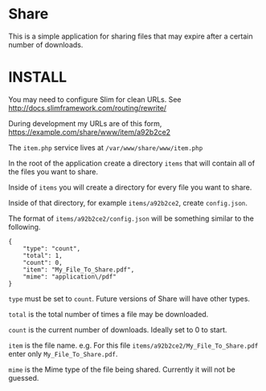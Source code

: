 Share
=====

This is a simple application for sharing files that may expire after a certain number of downloads.

INSTALL
=======

You may need to configure Slim for clean URLs. See http://docs.slimframework.com/routing/rewrite/

During development my URLs are of this form, https://example.com/share/www/item/a92b2ce2

The `item.php` service lives at `/var/www/share/www/item.php`

In the root of the application create a directory `items` that will contain all of the files you want to share.

Inside of `items` you will create a directory for every file you want to share.

Inside of that directory, for example `items/a92b2ce2`, create `config.json`.

The format of `items/a92b2ce2/config.json` will be something similar to the following.

    {
        "type": "count",
        "total": 1,
        "count": 0,
        "item": "My_File_To_Share.pdf",
        "mime": "application\/pdf"
    }

`type` must be set to `count`. Future versions of Share will have other types.

`total` is the total number of times a file may be downloaded.

`count` is the current number of downloads. Ideally set to 0 to start.

`item` is the file name. e.g. For this file `items/a92b2ce2/My_File_To_Share.pdf` enter only `My_File_To_Share.pdf`.

`mime` is the Mime type of the file being shared. Currently it will not be guessed.
